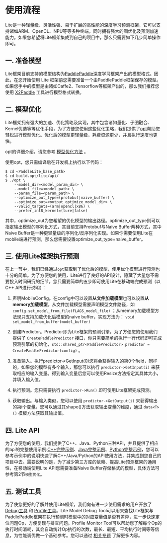 # 使用流程

Lite是一种轻量级、灵活性强、易于扩展的高性能的深度学习预测框架，它可以支持诸如ARM、OpenCL、NPU等等多种终端，同时拥有强大的图优化及预测加速能力。如果您希望将Lite框架集成到自己的项目中，那么只需要如下几步简单操作即可。

## 一. 准备模型

Lite框架目前支持的模型结构为[PaddlePaddle](https://github.com/PaddlePaddle/Paddle)深度学习框架产出的模型格式。因此，在您开始使用 Lite 框架前您需要准备一个由PaddlePaddle框架保存的模型。
如果您手中的模型是由诸如Caffe2、Tensorflow等框架产出的，那么我们推荐您使用 [X2Paddle](https://github.com/PaddlePaddle/X2Paddle) 工具进行模型格式转换。

## 二. 模型优化

Lite框架拥有强大的加速、优化策略及实现，其中包含诸如量化、子图融合、Kernel优选等等优化手段，为了方便您使用这些优化策略，我们提供了[opt](model_optimize_tool)帮助您轻松进行模型优化。优化后的模型更轻量级，耗费资源更少，并且执行速度也更快。

opt的详细介绍，请您参考 [模型优化方法](model_optimize_tool) 。

使用opt，您只需编译后在开发机上执行以下代码：

``` shell
$ cd <PaddleLite_base_path>
$ cd build.opt/lite/api/
$ ./opt \
    --model_dir=<model_param_dir> \
    --model_file=<model_path> \
    --param_file=<param_path> \
    --optimize_out_type=(protobuf|naive_buffer) \
    --optimize_out=<output_optimize_model_dir> \
    --valid_targets=(arm|opencl|x86) \
    --prefer_int8_kernel=(ture|false)
```

其中，optimize_out为您希望的优化模型的输出路径。optimize_out_type则可以指定输出模型的序列化方式，其目前支持Protobuf与Naive Buffer两种方式，其中Naive Buffer是一种更轻量级的序列化/反序列化实现。如果你需要使用Lite在mobile端进行预测，那么您需要设置optimize_out_type=naive_buffer。

## 三. 使用Lite框架执行预测

在上一节中，我们已经通过`opt`获取到了优化后的模型，使用优化模型进行预测也十分的简单。为了方便您的使用，Lite进行了良好的API设计，隐藏了大量您不需要投入时间研究的细节。您只需要简单的五步即可使用Lite在移动端完成预测（以C++ API进行说明）：


1. 声明MobileConfig。在config中可以设置**从文件加载模型**也可以设置**从memory加载模型**。从文件加载模型需要声明模型文件路径，如 `config.set_model_from_file(FLAGS_model_file)` ；从memory加载模型方法现只支持加载优化后模型的naive buffer，实现方法为：
`void set_model_from_buffer(model_buffer) `

2. 创建Predictor。Predictor即为Lite框架的预测引擎，为了方便您的使用我们提供了 `CreatePaddlePredictor` 接口，你只需要简单的执行一行代码即可完成预测引擎的初始化，`std::shared_ptr<PaddlePredictor> predictor = CreatePaddlePredictor(config)` 。
3. 准备输入。执行predictor->GetInput(0)您将会获得输入的第0个field，同样的，如果您的模型有多个输入，那您可以执行 `predictor->GetInput(i)` 来获取相应的输入变量。得到输入变量后您可以使用Resize方法指定其具体大小，并填入输入值。
4. 执行预测。您只需要执行 `predictor->Run()` 即可使用Lite框架完成预测。
5. 获取输出。与输入类似，您可以使用 `predictor->GetOutput(i)` 来获得输出的第i个变量。您可以通过其shape()方法获取输出变量的维度，通过 `data<T>()` 模板方法获取其输出值。




## 四. Lite API

为了方便您的使用，我们提供了C++、Java、Python三种API，并且提供了相应的api的完整使用示例:[C++完整示例](../demo_guides/cpp_demo)、[Java完整示例](../demo_guides/java_demo)、[Python完整示例](../demo_guides/cuda)，您可以参考示例中的说明快速了解C++/Java/Python的API使用方法，并集成到您自己的项目中去。需要说明的是，为了减少第三方库的依赖、提高Lite预测框架的通用性，在移动端使用Lite API您需要准备Naive Buffer存储格式的模型，具体方法可参考第2节`模型优化`。

## 五. 测试工具

为了使您更好的了解并使用Lite框架，我们向有进一步使用需求的用户开放了 [Debug工具](debug#debug) 和 [Profile工具](debug#profiler)。Lite Model Debug Tool可以用来查找Lite框架与PaddlePaddle框架在执行预测时模型中的对应变量值是否有差异，进一步快速定位问题Op，方便复现与排查问题。Profile Monitor Tool可以帮助您了解每个Op的执行时间消耗，其会自动统计Op执行的次数，最长、最短、平均执行时间等等信息，为性能调优做一个基础参考。您可以通过 [相关专题](debug) 了解更多内容。
